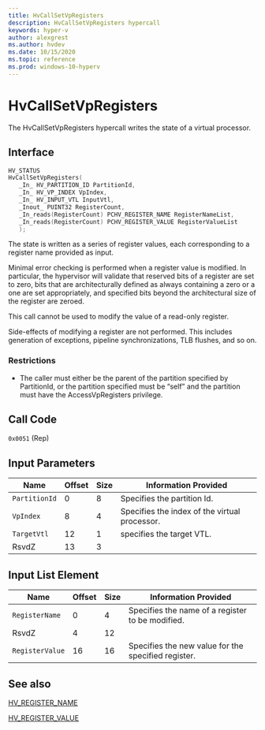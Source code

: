 ```yaml
---
title: HvCallSetVpRegisters
description: HvCallSetVpRegisters hypercall
keywords: hyper-v
author: alexgrest
ms.author: hvdev
ms.date: 10/15/2020
ms.topic: reference
ms.prod: windows-10-hyperv
---
```


# HvCallSetVpRegisters

The HvCallSetVpRegisters hypercall writes the state of a virtual processor.

## Interface

 ```c
HV_STATUS
HvCallSetVpRegisters(
    _In_ HV_PARTITION_ID PartitionId,
    _In_ HV_VP_INDEX VpIndex,
    _In_ HV_INPUT_VTL InputVtl,
    _Inout_ PUINT32 RegisterCount,
    _In_reads(RegisterCount) PCHV_REGISTER_NAME RegisterNameList,
    _In_reads(RegisterCount) PCHV_REGISTER_VALUE RegisterValueList
    );
 ```

The state is written as a series of register values, each corresponding to a register name provided as input.

Minimal error checking is performed when a register value is modified. In particular, the hypervisor will validate that reserved bits of a register are set to zero, bits that are architecturally defined as always containing a zero or a one are set appropriately, and specified bits beyond the architectural size of the register are zeroed.

This call cannot be used to modify the value of a read-only register.

Side-effects of modifying a register are not performed. This includes generation of exceptions, pipeline synchronizations, TLB flushes, and so on.

### Restrictions

- The caller must either be the parent of the partition specified by PartitionId, or the partition specified must be “self” and the partition must have the AccessVpRegisters privilege.

## Call Code

`0x0051` (Rep)

## Input Parameters

| Name                    | Offset     | Size     | Information Provided                      |
|-------------------------|------------|----------|-------------------------------------------|
| `PartitionId`           | 0          | 8        | Specifies the partition Id.               |
| `VpIndex`               | 8          | 4        | Specifies the index of the virtual processor. |
| `TargetVtl`             | 12         | 1        | specifies the target VTL.                 |
| RsvdZ                   | 13         | 3        |                                           |

## Input List Element

| Name                    | Offset     | Size     | Information Provided                      |
|-------------------------|------------|----------|-------------------------------------------|
| `RegisterName`          | 0          | 4        | Specifies the name of a register to be modified. |
| RsvdZ                   | 4          | 12       |                                           |
| `RegisterValue`         | 16         | 16       | Specifies the new value for the specified register. |

## See also

[HV_REGISTER_NAME](../datatypes/HV_REGISTER_NAME.md)

[HV_REGISTER_VALUE](../datatypes/HV_REGISTER_VALUE.md)
